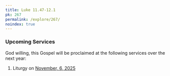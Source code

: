 ```yaml
---
title: Luke 11.47-12.1
pk: 267
permalink: /explore/267/
noindex: true
---
```


### Upcoming Services

God willing, this Gospel will be proclaimed at the following services over the next year:


1. Liturgy on [November,  6, 2025](https://orthocal.info/readings/gregorian/2025/11/06/)

